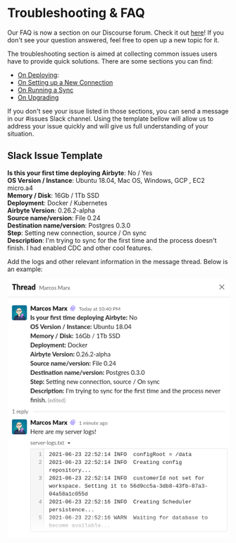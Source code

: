 # Troubleshooting & FAQ

Our FAQ is now a section on our Discourse forum. Check it out [here](https://discuss.airbyte.io/c/faq/15)! If you don't see your question answered, feel free to open up a new topic for it.

The troubleshooting section is aimed at collecting common issues users have to provide quick solutions. There are some sections you can find:

* [On Deploying](on-deploying.md): 
* [On Setting up a New Connection](new-connection.md)
* [On Running a Sync](running-sync.md)
* [On Upgrading](on-upgrading.md)

If you don't see your issue listed in those sections, you can send a message in our \#issues Slack channel. Using the template bellow will allow us to address your issue quickly and will give us full understanding of your situation.

## Slack Issue Template

**Is this your first time deploying Airbyte**: No / Yes   
 **OS Version / Instance**: Ubuntu 18.04, Mac OS, Windows, GCP , EC2 micro.a4   
 **Memory / Disk**: 16Gb / 1Tb SSD   
 **Deployment**: Docker / Kubernetes   
 **Airbyte Version**: 0.26.2-alpha   
 **Source name/version**: File 0.24   
 **Destination name/version**: Postgres 0.3.0   
 **Step**: Setting new connection, source / On sync   
 **Description**: I'm trying to sync for the first time and the process doesn't finish. I had enabled CDC and other cool features.   


Add the logs and other relevant information in the message thread. Below is an example:

![](../.gitbook/assets/issue-example.png)

